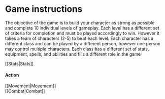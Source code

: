 # Game instructions  

The objective of the game is to build your character as strong as possible and complete 10 individual levels of gameplay. Each level has a different set of criteria for completion and must be played accordingly to win. However it takes a team of characters (2-5) to beat each level. Each character has a different class and can be played by a different person, however one person may control multiple characters. Each class has a different set of stats, equipment, spells, and abilities and fills a different role in the game  

[[Stats|Stats]]  
#### Action  
[[Movement|Movement]]  
[[Combat|Combat]]


